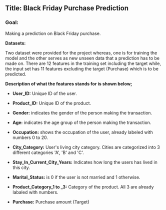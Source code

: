 ## Title: Black Friday Purchase Prediction

### Goal: 
Making a prediction on Black Friday purchase.

**Datasets:**

Two dataset were provided for the project whereas, one is for training the model and the other serves as new unseen data that a prediction has to be made on. There are 12 features in the training set including the target while, the input set has 11 features excluding the target (Purchase) which is to be predicted.

**Description of what the features stands for is shown below;**

- **User_ID:** Unique ID of the user.

- **Product_ID:** Unique ID of the product.

- **Gender:** indicates the gender of the person making the transaction.

- **Age:** indicates the age group of the person making the transaction.

- **Occupation:** shows the occupation of the user, already labeled with numbers 0 to 20.

- **City_Category:** User's living city category. Cities are categorized into 3 different categories 'A', 'B' and 'C'.

- **Stay_In_Current_City_Years:** Indicates how long the users has lived in this city.

- **Marital_Status:** is 0 if the user is not married and 1 otherwise.

- **Product_Category_1 to _3:** Category of the product. All 3 are already labaled with numbers.

- **Purchase:** Purchase amount (Target)

